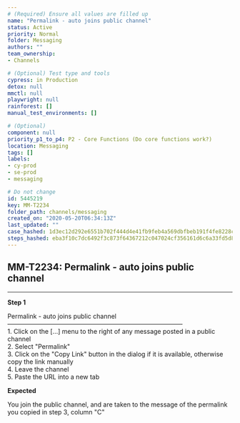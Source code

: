 ```yaml
---
# (Required) Ensure all values are filled up
name: "Permalink - auto joins public channel"
status: Active
priority: Normal
folder: Messaging
authors: ""
team_ownership: 
- Channels

# (Optional) Test type and tools
cypress: in Production
detox: null
mmctl: null
playwright: null
rainforest: []
manual_test_environments: []

# (Optional)
component: null
priority_p1_to_p4: P2 - Core Functions (Do core functions work?)
location: Messaging
tags: []
labels: 
- cy-prod
- se-prod
- messaging

# Do not change
id: 5445219
key: MM-T2234
folder_path: channels/messaging
created_on: "2020-05-20T06:34:13Z"
last_updated: ""
case_hashed: 1d3ec12d292e6551b702f444d4e41fb9feb4a569dbfbeb191f4fe8228c58d912d256cc7397101a2da078d1642357e03a
steps_hashed: eba3f10c7dc6492f3c873f64367212c047024cf356161d6c6a33fd5d835784727d4b2a6479bccd87ad8954ab4cfe4a34
---
```


## MM-T2234: Permalink - auto joins public channel

---

**Step 1**

Permalink - auto joins public channel\
————————————————————————————\
1\. Click on the \[...] menu to the right of any message posted in a public channel\
2\. Select "Permalink"\
3\. Click on the "Copy Link" button in the dialog if it is available, otherwise copy the link manually\
4\. Leave the channel\
5\. Paste the URL into a new tab

**Expected**

You join the public channel, and are taken to the message of the permalink you copied in step 3, column "C"
